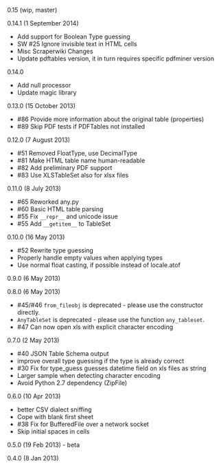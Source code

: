 0.15 (wip, master)

0.14.1 (1 September 2014)
* Add support for Boolean Type guessing
* SW #25 Ignore invisible text in HTML cells
* Misc Scraperwiki Changes
* Update pdftables version, it in turn requires specific pdfminer version

0.14.0
* Add null processor
* Update magic library

0.13.0 (15 October 2013)
* #86 Provide more information about the original table (properties)
* #89 Skip PDF tests if PDFTables not installed

0.12.0 (7 August 2013)
* #51 Removed FloatType, use DecimalType
* #81 Make HTML table name human-readable
* #82 Add preliminary PDF support
* #83 Use XLSTableSet also for xlsx files

0.11.0 (8 July 2013)
* #65 Reworked any.py
* #60 Basic HTML table parsing
* #55 Fix `__repr__` and unicode issue
* #55 Add `__getitem__` to TableSet

0.10.0 (16 May 2013)
* #52 Rewrite type guessing
* Properly handle empty values when applying types
* Use normal float casting, if possible instead of locale.atof

0.9.0 (6 May 2013)

0.8.0 (6 May 2013)
* #45/#46 `from_fileobj` is deprecated - please use the constructor directly.
* `AnyTableSet` is deprecated - please use the function `any_tableset`.
* #47 Can now open xls with explicit character encoding

0.7.0 (2 May 2013)
* #40 JSON Table Schema output
* improve overall type guessing if the type is already correct
* #30 Fix for type_guess guesses datetime field on xls files as string
* Larger sample when detecting character encoding
* Avoid Python 2.7 dependency (ZipFile)

0.6.0 (10 Apr 2013)
* better CSV dialect sniffing
* Cope with blank first sheet
* #38 Fix for BufferedFile over a network socket
* Skip initial spaces in cells

0.5.0 (19 Feb 2013) - beta

0.4.0 (8 Jan 2013)
